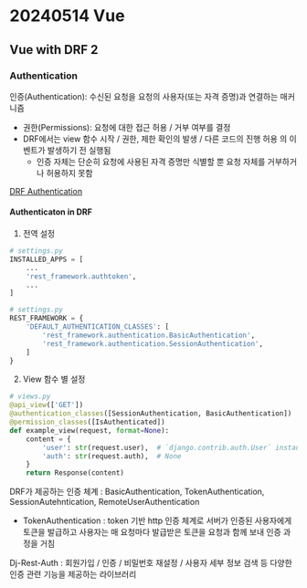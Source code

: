 # 20240514 Vue
## Vue with DRF 2
### Authentication
인증(Authentication): 수신된 요청을 요청의 사용자(또는 자격 증명)과 연결하는 매커니즘
- 권한(Permissions): 요청에 대한 접근 허용 / 거부 여부를 결정
- DRF에서는 view 함수 시작 / 권한, 제한 확인의 발생 / 다른 코드의 진행 허용 의 이벤트가 발생하기 전 실행됨
  - 인증 자체는 단순히 요청에 사용된 자격 증명만 식별할 뿐 요청 자체를 거부하거나 허용하지 못함

[DRF Authentication](https://www.django-rest-framework.org/api-guide/authentication/)

#### Authenticaton in DRF
1. 전역 설정
```python
# settings.py
INSTALLED_APPS = [
    ...
    'rest_framework.authtoken',
    ...
]
```
```python
# settings.py
REST_FRAMEWORK = {
    'DEFAULT_AUTHENTICATION_CLASSES': [
        'rest_framework.authentication.BasicAuthentication',
        'rest_framework.authentication.SessionAuthentication',
    ]
}
```

2. View 함수 별 설정
```python
# views.py
@api_view(['GET'])
@authentication_classes([SessionAuthentication, BasicAuthentication])
@permission_classes([IsAuthenticated])
def example_view(request, format=None):
    content = {
        'user': str(request.user),  # `django.contrib.auth.User` instance.
        'auth': str(request.auth),  # None
    }
    return Response(content)
```

DRF가 제공하는 인증 체계 : BasicAuthentication, TokenAuthentication, SessionAutehntication, RemoteUserAuthentication
- TokenAuthentication : token 기반 http 인증 체계로 서버가 인증된 사용자에게 토큰을 발급하고 사용자는 매 요청마다 발급받은 토큰을 요청과 함께 보내 인증 과정을 거침

Dj-Rest-Auth : 회원가입 / 인증 / 비밀번호 재설정 / 사용자 세부 정보 검색 등 다양한 인증 관련 기능을 제공하는 라이브러리
